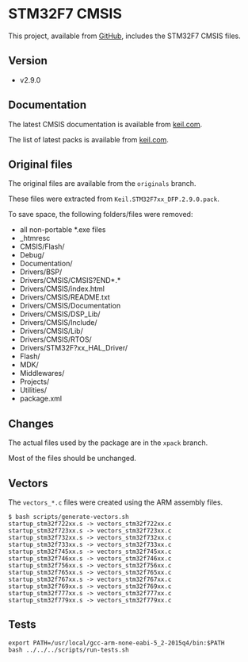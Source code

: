 # STM32F7 CMSIS

This project, available from [GitHub](https://github.com/xpacks/stm32f7-cmsis),
includes the STM32F7 CMSIS files.

## Version

* v2.9.0

## Documentation

The latest CMSIS documentation is available from
[keil.com](http://www.keil.com/cmsis).

The list of latest packs is available from [keil.com](https://www.keil.com/dd2/pack/).

## Original files

The original files are available from the `originals` branch.

These files were extracted from `Keil.STM32F7xx_DFP.2.9.0.pack`.

To save space, the following folders/files were removed:

* all non-portable *.exe files
* \_htmresc
* CMSIS/Flash/
* Debug/
* Documentation/
* Drivers/BSP/
* Drivers/CMSIS/CMSIS?END*.*
* Drivers/CMSIS/index.html
* Drivers/CMSIS/README.txt
* Drivers/CMSIS/Documentation
* Drivers/CMSIS/DSP_Lib/
* Drivers/CMSIS/Include/
* Drivers/CMSIS/Lib/
* Drivers/CMSIS/RTOS/
* Drivers/STM32F?xx_HAL_Driver/
* Flash/
* MDK/
* Middlewares/
* Projects/
* Utilities/
* package.xml

## Changes

The actual files used by the package are in the `xpack` branch.

Most of the files should be unchanged.

## Vectors

The `vectors_*.c` files were created using the ARM assembly files.

```
$ bash scripts/generate-vectors.sh
startup_stm32f722xx.s -> vectors_stm32f722xx.c
startup_stm32f723xx.s -> vectors_stm32f723xx.c
startup_stm32f732xx.s -> vectors_stm32f732xx.c
startup_stm32f733xx.s -> vectors_stm32f733xx.c
startup_stm32f745xx.s -> vectors_stm32f745xx.c
startup_stm32f746xx.s -> vectors_stm32f746xx.c
startup_stm32f756xx.s -> vectors_stm32f756xx.c
startup_stm32f765xx.s -> vectors_stm32f765xx.c
startup_stm32f767xx.s -> vectors_stm32f767xx.c
startup_stm32f769xx.s -> vectors_stm32f769xx.c
startup_stm32f777xx.s -> vectors_stm32f777xx.c
startup_stm32f779xx.s -> vectors_stm32f779xx.c
```

## Tests

```
export PATH=/usr/local/gcc-arm-none-eabi-5_2-2015q4/bin:$PATH
bash ../../../scripts/run-tests.sh
```
